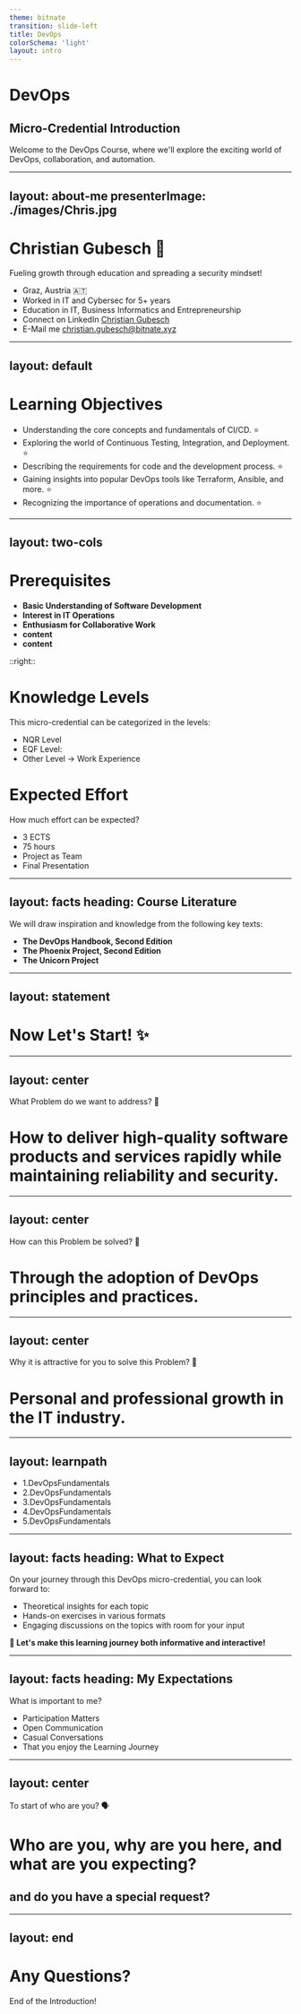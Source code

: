 ```yaml
---
theme: bitnate
transition: slide-left
title: DevOps
colorSchema: 'light'
layout: intro
---
```


# DevOps

## Micro-Credential Introduction


Welcome to the DevOps Course, where we'll explore the exciting world of DevOps, collaboration, and automation.

---
layout: about-me
presenterImage: ./images/Chris.jpg
---

# Christian Gubesch 🚀


Fueling growth through education and spreading a security mindset!


 - Graz, Austria 🇦🇹
 - Worked in IT and Cybersec for 5+ years
 - Education in IT, Business Informatics and Entrepreneurship
 - Connect on LinkedIn <a href="https://www.linkedin.com/christian-gubesch"> Christian Gubesch </a>
 - E-Mail me <a mailto="christian.gubesch@bitnate.xyz">christian.gubesch@bitnate.xyz</a>

---
layout: default
---

# Learning Objectives


 - Understanding the core concepts and fundamentals of CI/CD. ⭐️
 - Exploring the world of Continuous Testing, Integration, and Deployment. ⭐️
 - Describing the requirements for code and the development process. ⭐️
 - Gaining insights into popular DevOps tools like Terraform, Ansible, and more. ⭐️
 - Recognizing the importance of operations and documentation. ⭐️

---
layout: two-cols
---

# Prerequisites

 - **Basic Understanding of Software Development**
 - **Interest in IT Operations**
 - **Enthusiasm for Collaborative Work**
 - **content**
 - **content**


::right::

# Knowledge Levels


This micro-credential can be categorized in the levels:


 - NQR Level
 - EQF Level:
 - Other Level -> Work Experience

# Expected Effort


How much effort can be expected?


 - 3 ECTS
 - 75 hours
 - Project as Team
 - Final Presentation

---
layout: facts
heading: Course Literature
---


We will draw inspiration and knowledge from the following key texts:


 - **The DevOps Handbook, Second Edition**
 - **The Phoenix Project, Second Edition**
 - **The Unicorn Project**

---
layout: statement
---

# Now Let's Start! ✨

---
layout: center
---


What Problem do we want to address? 🎯

# How to deliver high-quality software products and services rapidly while maintaining reliability and security.



---
layout: center
---


How can this Problem be solved? 🤔

# Through the adoption of DevOps principles and practices.



---
layout: center
---


Why it is attractive for you to solve this Problem? 🔎

# Personal and professional growth in the IT industry.



---
layout: learnpath
---

<ul>
  <li class="learnpathdone">1.DevOpsFundamentals</li>
  <li class="learnpathdone">2.DevOpsFundamentals</li>
  <li class="learnpathtodo">3.DevOpsFundamentals</li>
  <li class="learnpathtodo">4.DevOpsFundamentals</li>
  <li class="learnpathtodo">5.DevOpsFundamentals</li>
</ul>


---
layout: facts
heading: What to Expect
---


On your journey through this DevOps micro-credential, you can look forward to:

 - Theoretical insights for each topic
 - Hands-on exercises in various formats
 - Engaging discussions on the topics with room for your input


**🚀 Let's make this learning journey both informative and interactive!**

---
layout: facts
heading: My Expectations
---


What is important to me?


 - Participation Matters
 - Open Communication
 - Casual Conversations
 - That you enjoy the Learning Journey

---
layout: center
---


To start of who are you? 🗣️

# Who are you, why are you here, and what are you expecting?

##  and do you have a special request?



---
layout: end
---

# Any Questions?


End of the Introduction!
